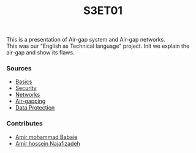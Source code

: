 <h1 align="center">
 S3ET01
</h1>

<br />

This is a presentation of Air-gap system and Air-gap networks.<br />
This was our "English as Technical language" project. Init we explain the air-gap and show its flaws.<br />

### Sources

  * [Basics](https://www.thesslstore.com/blog/air-gapped-computer/)
  * [Security](https://www.thesslstore.com/blog/air-gapped-computer/)
  * [Networks](https://www.troopmessenger.com/blogs/air-gapped-networks-computer)
  * [Air-gapping](https://www.belden.com/blog/industrial-security/network-air-gapping)
  * [Data Protection](https://www.pcmag.com/news/black-hat-researcher-shows-why-air-gaps-wont-protect-your-data)

### Contributes

  * [Amir mohammad Babaie](https://github.com/AmirMohamadBabaee)
  * [Amir hossein Najafizadeh](https://github.com/amirhnajafiz)
